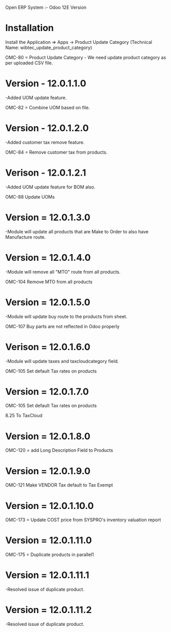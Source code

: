 Open ERP System :- Odoo 12E Version 

Installation 
============
Install the Application => Apps -> Product Update Category (Technical Name: wibtec_update_product_category)

OMC-80 = Product Update Category
        - We need update product category as per uploaded CSV file.

Version - 12.0.1.1.0
=======================
-Added UOM update feature.

OMC-82 = Combine UOM based on file.

Version - 12.0.1.2.0
=======================
-Added customer tax remove feature.

OMC-84 = Remove customer tax from products.

Verison - 12.0.1.2.1
=====================
-Added UOM update feature for BOM also.

OMC-88 Update UOMs

Version = 12.0.1.3.0
========================
-Module will update all products that are Make to Order to also have Manufacture route.

Version = 12.0.1.4.0
========================
-Module will remove all "MTO" route from all products.

OMC-104 Remove MTO from all products

Version = 12.0.1.5.0
========================
-Module will update buy route to the products from sheet.

OMC-107 Buy parts are not reflected in Odoo properly

Verison = 12.0.1.6.0
=========================
-Module will update taxes and taxcloudcategory field.

OMC-105 Set default Tax rates on products

Version = 12.0.1.7.0
=========================

OMC-105 Set default Tax rates on products

8.25 To TaxCloud

Version = 12.0.1.8.0
==========================
OMC-120 = add Long Description Field to Products

Version = 12.0.1.9.0
=========================
OMC-121 Make VENDOR Tax default to Tax Exempt

Version = 12.0.1.10.0
==========================
OMC-173 = Update COST price from SYSPRO's inventory valuation report

Version = 12.0.1.11.0
=====================
OMC-175 = Duplicate products in parallel1 

Version = 12.0.1.11.1
=====================
-Resolved issue of duplicate product.

Version = 12.0.1.11.2
======================
-Resolved issue of duplicate product.
